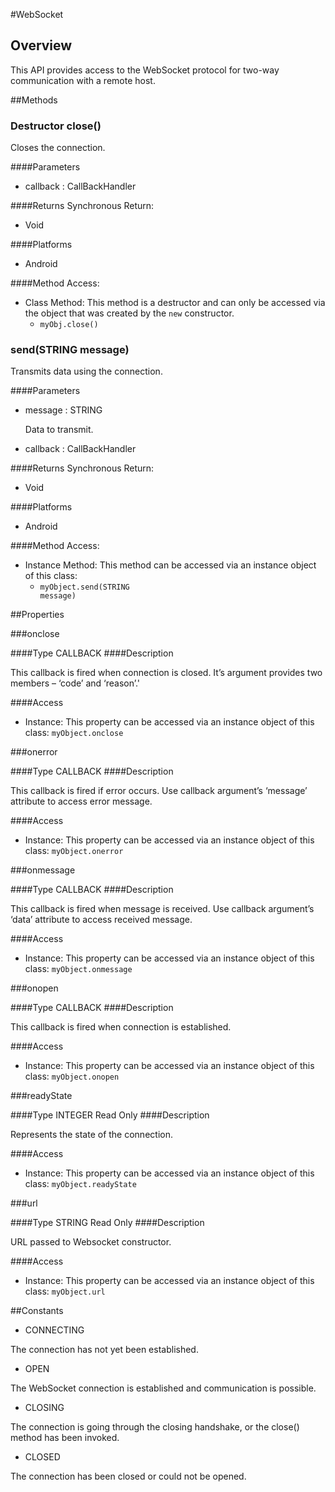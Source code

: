 #WebSocket


## Overview
This API provides access to the WebSocket protocol for two-way communication with a remote host.


##Methods



### <span class="label label-inverse"> Destructor</span> close()
<p>Closes the connection.</p>


####Parameters
<ul><li>callback : <span class='text-info'>CallBackHandler</span></li></ul>

####Returns
Synchronous Return:

* Void

####Platforms

* Android

####Method Access:

* Class Method: This method is a destructor and can only be accessed via the object that was created by the `new` constructor. 
	* <code>myObj.close()</code>


### send(<span class="text-info">STRING</span> message)
<p>Transmits data using the connection.</p>


####Parameters
<ul><li>message : <span class='text-info'>STRING</span><p>
<p>Data to transmit.</p>
 </p></li><li>callback : <span class='text-info'>CallBackHandler</span></li></ul>

####Returns
Synchronous Return:

* Void

####Platforms

* Android

####Method Access:

* Instance Method: This method can be accessed via an instance object of this class: 
	* <code>myObject.send(<span class="text-info">STRING</span> message)</code>

##Properties



###onclose

####Type
<span class='text-info'>CALLBACK</span> 
####Description

<p>This callback is fired when connection is closed. It&rsquo;s argument provides two members &ndash; &lsquo;code&rsquo; and &lsquo;reason&rsquo;.'</p>

####Access


* Instance: This property can be accessed via an instance object of this class: <code>myObject.onclose</code>

###onerror

####Type
<span class='text-info'>CALLBACK</span> 
####Description

<p>This callback is fired if error occurs. Use callback argument&rsquo;s &lsquo;message&rsquo; attribute to access error message.</p>

####Access


* Instance: This property can be accessed via an instance object of this class: <code>myObject.onerror</code>

###onmessage

####Type
<span class='text-info'>CALLBACK</span> 
####Description

<p>This callback is fired when message is received. Use callback argument&rsquo;s &lsquo;data&rsquo; attribute to access received message.</p>

####Access


* Instance: This property can be accessed via an instance object of this class: <code>myObject.onmessage</code>

###onopen

####Type
<span class='text-info'>CALLBACK</span> 
####Description

<p>This callback is fired when connection is established.</p>

####Access


* Instance: This property can be accessed via an instance object of this class: <code>myObject.onopen</code>

###readyState

####Type
<span class='text-info'>INTEGER</span> <span class='label'>Read Only</span>
####Description

<p>Represents the state of the connection.</p>

####Access


* Instance: This property can be accessed via an instance object of this class: <code>myObject.readyState</code>

###url

####Type
<span class='text-info'>STRING</span> <span class='label'>Read Only</span>
####Description

<p>URL passed to Websocket constructor.</p>

####Access


* Instance: This property can be accessed via an instance object of this class: <code>myObject.url</code>

##Constants


* CONNECTING
<p>The connection has not yet been established.</p>

* OPEN
<p>The WebSocket connection is established and communication is possible.</p>

* CLOSING
<p>The connection is going through the closing handshake, or the close() method has been invoked.</p>

* CLOSED
<p>The connection has been closed or could not be opened.</p>
